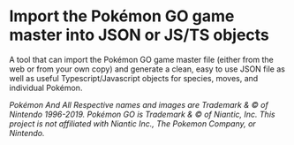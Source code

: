 # Import the Pokémon GO game master into JSON or JS/TS objects

A tool that can import the Pokémon GO game master file (either from the web or from your own copy) and generate
a clean, easy to use JSON file as well as useful Typescript/Javascript objects for species, moves, and individual
Pokémon. 

*Pokémon And All Respective names and images are Trademark & © of Nintendo 1996-2019.*
*Pokémon GO is Trademark & © of Niantic, Inc.*
*This project is not affiliated with Niantic Inc., The Pokemon Company, or Nintendo.*
